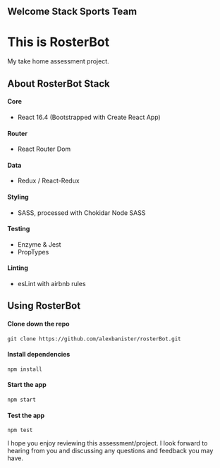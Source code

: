 ## Welcome Stack Sports Team
# This is RosterBot
My take home assessment project.

## About RosterBot Stack
#### Core
- React 16.4 (Bootstrapped with Create React App)

#### Router
- React Router Dom

#### Data
- Redux / React-Redux

#### Styling
- SASS, processed with Chokidar Node SASS

#### Testing
- Enzyme & Jest
- PropTypes

#### Linting
- esLint with airbnb rules

## Using RosterBot
#### Clone down the repo
`git clone https://github.com/alexbanister/rosterBot.git`

#### Install dependencies
`npm install`

#### Start the app
`npm start`

#### Test the app
`npm test`


I hope you enjoy reviewing this assessment/project. I look forward to hearing from you and discussing any questions and feedback you may have.
